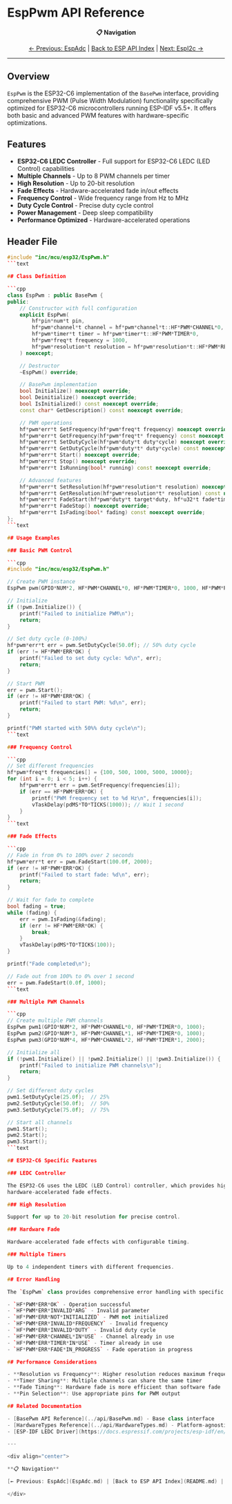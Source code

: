 # EspPwm API Reference

<div align="center">

**📋 Navigation**

[← Previous: EspAdc](EspAdc.md) | [Back to ESP API Index](README.md) | [Next: EspI2c →](EspI2c.md)

</div>

---

## Overview

`EspPwm` is the ESP32-C6 implementation of the `BasePwm` interface,
providing comprehensive PWM (Pulse Width Modulation) functionality specifically optimized for
ESP32-C6 microcontrollers running ESP-IDF v5.5+.
It offers both basic and advanced PWM features with hardware-specific optimizations.

## Features

- **ESP32-C6 LEDC Controller** - Full support for ESP32-C6 LEDC (LED Control) capabilities
- **Multiple Channels** - Up to 8 PWM channels per timer
- **High Resolution** - Up to 20-bit resolution
- **Fade Effects** - Hardware-accelerated fade in/out effects
- **Frequency Control** - Wide frequency range from Hz to MHz
- **Duty Cycle Control** - Precise duty cycle control
- **Power Management** - Deep sleep compatibility
- **Performance Optimized** - Hardware-accelerated operations

## Header File

```cpp
#include "inc/mcu/esp32/EspPwm.h"
```text

## Class Definition

```cpp
class EspPwm : public BasePwm {
public:
    // Constructor with full configuration
    explicit EspPwm(
        hf*pin*num*t pin,
        hf*pwm*channel*t channel = hf*pwm*channel*t::HF*PWM*CHANNEL*0,
        hf*pwm*timer*t timer = hf*pwm*timer*t::HF*PWM*TIMER*0,
        hf*pwm*freq*t frequency = 1000,
        hf*pwm*resolution*t resolution = hf*pwm*resolution*t::HF*PWM*RESOLUTION*8*BIT
    ) noexcept;

    // Destructor
    ~EspPwm() override;

    // BasePwm implementation
    bool Initialize() noexcept override;
    bool Deinitialize() noexcept override;
    bool IsInitialized() const noexcept override;
    const char* GetDescription() const noexcept override;

    // PWM operations
    hf*pwm*err*t SetFrequency(hf*pwm*freq*t frequency) noexcept override;
    hf*pwm*err*t GetFrequency(hf*pwm*freq*t* frequency) const noexcept override;
    hf*pwm*err*t SetDutyCycle(hf*pwm*duty*t duty*cycle) noexcept override;
    hf*pwm*err*t GetDutyCycle(hf*pwm*duty*t* duty*cycle) const noexcept override;
    hf*pwm*err*t Start() noexcept override;
    hf*pwm*err*t Stop() noexcept override;
    hf*pwm*err*t IsRunning(bool* running) const noexcept override;

    // Advanced features
    hf*pwm*err*t SetResolution(hf*pwm*resolution*t resolution) noexcept override;
    hf*pwm*err*t GetResolution(hf*pwm*resolution*t* resolution) const noexcept override;
    hf*pwm*err*t FadeStart(hf*pwm*duty*t target*duty, hf*u32*t fade*time*ms) noexcept override;
    hf*pwm*err*t FadeStop() noexcept override;
    hf*pwm*err*t IsFading(bool* fading) const noexcept override;
};
```text

## Usage Examples

### Basic PWM Control

```cpp
#include "inc/mcu/esp32/EspPwm.h"

// Create PWM instance
EspPwm pwm(GPIO*NUM*2, HF*PWM*CHANNEL*0, HF*PWM*TIMER*0, 1000, HF*PWM*RESOLUTION*8*BIT);

// Initialize
if (!pwm.Initialize()) {
    printf("Failed to initialize PWM\n");
    return;
}

// Set duty cycle (0-100%)
hf*pwm*err*t err = pwm.SetDutyCycle(50.0f); // 50% duty cycle
if (err != HF*PWM*ERR*OK) {
    printf("Failed to set duty cycle: %d\n", err);
    return;
}

// Start PWM
err = pwm.Start();
if (err != HF*PWM*ERR*OK) {
    printf("Failed to start PWM: %d\n", err);
    return;
}

printf("PWM started with 50%% duty cycle\n");
```text

### Frequency Control

```cpp
// Set different frequencies
hf*pwm*freq*t frequencies[] = {100, 500, 1000, 5000, 10000};
for (int i = 0; i < 5; i++) {
    hf*pwm*err*t err = pwm.SetFrequency(frequencies[i]);
    if (err == HF*PWM*ERR*OK) {
        printf("PWM frequency set to %d Hz\n", frequencies[i]);
        vTaskDelay(pdMS*TO*TICKS(1000)); // Wait 1 second
    }
}
```text

### Fade Effects

```cpp
// Fade in from 0% to 100% over 2 seconds
hf*pwm*err*t err = pwm.FadeStart(100.0f, 2000);
if (err != HF*PWM*ERR*OK) {
    printf("Failed to start fade: %d\n", err);
    return;
}

// Wait for fade to complete
bool fading = true;
while (fading) {
    err = pwm.IsFading(&fading);
    if (err != HF*PWM*ERR*OK) {
        break;
    }
    vTaskDelay(pdMS*TO*TICKS(100));
}

printf("Fade completed\n");

// Fade out from 100% to 0% over 1 second
err = pwm.FadeStart(0.0f, 1000);
```text

### Multiple PWM Channels

```cpp
// Create multiple PWM channels
EspPwm pwm1(GPIO*NUM*2, HF*PWM*CHANNEL*0, HF*PWM*TIMER*0, 1000);
EspPwm pwm2(GPIO*NUM*3, HF*PWM*CHANNEL*1, HF*PWM*TIMER*0, 1000);
EspPwm pwm3(GPIO*NUM*4, HF*PWM*CHANNEL*2, HF*PWM*TIMER*1, 2000);

// Initialize all
if (!pwm1.Initialize() || !pwm2.Initialize() || !pwm3.Initialize()) {
    printf("Failed to initialize PWM channels\n");
    return;
}

// Set different duty cycles
pwm1.SetDutyCycle(25.0f);  // 25%
pwm2.SetDutyCycle(50.0f);  // 50%
pwm3.SetDutyCycle(75.0f);  // 75%

// Start all channels
pwm1.Start();
pwm2.Start();
pwm3.Start();
```text

## ESP32-C6 Specific Features

### LEDC Controller

The ESP32-C6 uses the LEDC (LED Control) controller, which provides high-resolution PWM with
hardware-accelerated fade effects.

### High Resolution

Support for up to 20-bit resolution for precise control.

### Hardware Fade

Hardware-accelerated fade effects with configurable timing.

### Multiple Timers

Up to 4 independent timers with different frequencies.

## Error Handling

The `EspPwm` class provides comprehensive error handling with specific error codes:

- `HF*PWM*ERR*OK` - Operation successful
- `HF*PWM*ERR*INVALID*ARG` - Invalid parameter
- `HF*PWM*ERR*NOT*INITIALIZED` - PWM not initialized
- `HF*PWM*ERR*INVALID*FREQUENCY` - Invalid frequency
- `HF*PWM*ERR*INVALID*DUTY` - Invalid duty cycle
- `HF*PWM*ERR*CHANNEL*IN*USE` - Channel already in use
- `HF*PWM*ERR*TIMER*IN*USE` - Timer already in use
- `HF*PWM*ERR*FADE*IN_PROGRESS` - Fade operation in progress

## Performance Considerations

- **Resolution vs Frequency**: Higher resolution reduces maximum frequency
- **Timer Sharing**: Multiple channels can share the same timer
- **Fade Timing**: Hardware fade is more efficient than software fade
- **Pin Selection**: Use appropriate pins for PWM output

## Related Documentation

- [BasePwm API Reference](../api/BasePwm.md) - Base class interface
- [HardwareTypes Reference](../api/HardwareTypes.md) - Platform-agnostic type definitions
- [ESP-IDF LEDC Driver](https://docs.espressif.com/projects/esp-idf/en/latest/esp32c6/api-reference/peripherals/ledc.html) - ESP-IDF documentation

---

<div align="center">

**📋 Navigation**

[← Previous: EspAdc](EspAdc.md) | [Back to ESP API Index](README.md) | [Next: EspI2c →](EspI2c.md)

</div>